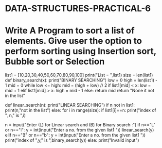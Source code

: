 # DATA-STRUCTURES-PRACTICAL-6
# Write A Program to sort a list of elements. Give user the option to perform sorting using Insertion sort, Bubble sort or Selection


list1 = [10,20,30,40,50,60,70,80,90,100]
print("List = ",list1)
size = len(list1)
def binary_search(x):
    print("BINARY SEARCHING")
    low = 0
    high = len(list1) - 1
    mid = 0
    while low <= high: 
        mid = (high + low) // 2
        if list1[mid] < x: 
            low = mid + 1
        elif list1[mid] > x: 
            high = mid - 1
        else: 
            return mid 
    return "None it not in the list"



def linear_search(n):
	print("LINEAR SEARCHING")
	if n not in list1:
		print(n,"not in the list")
	else:
		for i in range(size):
			if list1[i]==n:
				print("index of ", n," is ",i)
				
n = input("Enter (L) for Linear search and  (B) for Binary search :")
if n=="L" or n=="l":
	y = int(input("Enter a no. from the given list1 "))
	linear_search(y)
elif n=="B" or n=="b":
	y = int(input("Enter a no. from the given list1 "))
	print("index of ",y," is ",binary_search(y))
else:
	print("Invalid input")
